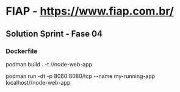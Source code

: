 # FIAP - https://www.fiap.com.br/

## Solution Sprint - Fase 04


### Dockerfile

podman build . -t <user>//node-web-app

podman run -dt -p 8080:8080/tcp --name my-running-app localhost/<user>/node-web-app
